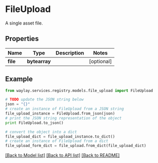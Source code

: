 # FileUpload

A single asset file.

## Properties

Name | Type | Description | Notes
------------ | ------------- | ------------- | -------------
**file** | **bytearray** |  | [optional] 

## Example

```python
from waylay.services.registry.models.file_upload import FileUpload

# TODO update the JSON string below
json = "{}"
# create an instance of FileUpload from a JSON string
file_upload_instance = FileUpload.from_json(json)
# print the JSON string representation of the object
print FileUpload.to_json()

# convert the object into a dict
file_upload_dict = file_upload_instance.to_dict()
# create an instance of FileUpload from a dict
file_upload_form_dict = file_upload.from_dict(file_upload_dict)
```
[[Back to Model list]](../README.md#documentation-for-models) [[Back to API list]](../README.md#documentation-for-api-endpoints) [[Back to README]](../README.md)



